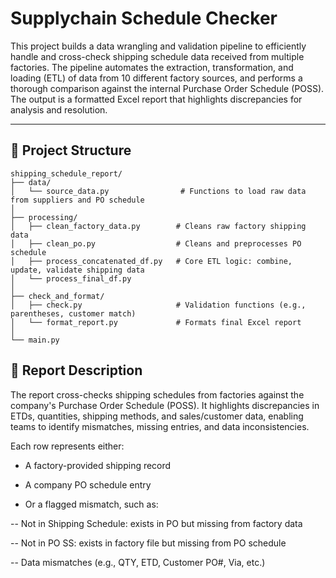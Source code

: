 # Supplychain Schedule Checker

This project builds a data wrangling and validation pipeline to efficiently handle and cross-check shipping schedule data received from multiple factories. The pipeline automates the extraction, transformation, and loading (ETL) of data from 10 different factory sources, and performs a thorough comparison against the internal Purchase Order Schedule (POSS). The output is a formatted Excel report that highlights discrepancies for analysis and resolution.

---

## 📂 Project Structure
```
shipping_schedule_report/
├── data/
│   └── source_data.py                # Functions to load raw data from suppliers and PO schedule
│
├── processing/
│   ├── clean_factory_data.py        # Cleans raw factory shipping data
│   ├── clean_po.py                  # Cleans and preprocesses PO schedule
│   ├── process_concatenated_df.py   # Core ETL logic: combine, update, validate shipping data
│   └── process_final_df.py          
│
├── check_and_format/
│   ├── check.py                     # Validation functions (e.g., parentheses, customer match)
│   └── format_report.py             # Formats final Excel report
│
└── main.py  
```

## 📄 Report Description
The report cross-checks shipping schedules from factories against the company's Purchase Order Schedule (POSS). It highlights discrepancies in ETDs, quantities, shipping methods, and sales/customer data, enabling teams to identify mismatches, missing entries, and data inconsistencies.

Each row represents either:

- A factory-provided shipping record

- A company PO schedule entry

- Or a flagged mismatch, such as:

-- Not in Shipping Schedule: exists in PO but missing from factory data

-- Not in PO SS: exists in factory file but missing from PO schedule

-- Data mismatches (e.g., QTY, ETD, Customer PO#, Via, etc.)

